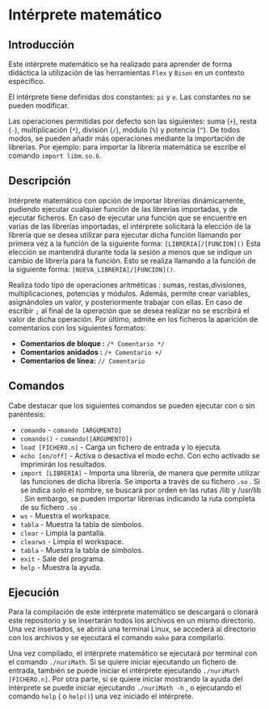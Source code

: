 # Intérprete matemático

## Introducción
Este intérprete matemático se ha realizado para aprender de forma didáctica la utilización de las herramientas `Flex` y `Bison` en un contexto específico.

El intérprete tiene definidas dos constantes: `pi` y `e`. Las constantes no se pueden modificar.

Las operaciones permitidas por defecto son las siguientes: suma (`+`), resta (`-`), multiplicación (`*`), división (`/`), módulo (`%`) y potencia (`^`). De todos modos, se pueden añadir más operaciones mediante la importación de librerías. Por ejemplo: para importar la librería matemática se escribe el comando `import libm.so.6`.

## Descripción          
 Intérprete matemático con opción de importar librerías dinámicamente, pudiendo ejecutar cualquier función de las librerías importadas, y de ejecutar ficheros. En caso de ejecutar una función que se encuentre en varias de las librerías importadas, el intérprete solicitará la elección de la librería que se desea utilizar para ejecutar dicha función llamando por primera vez a la función de la siguiente forma: `[LIBRERIA]/[FUNCION]()`
Esta elección se mantendrá durante toda la sesión a menos que se indique un cambio de librería para la función. Esto se realiza llamando a la función de la siguiente forma: `[NUEVA_LIBRERIA]/[FUNCION]()`.   

Realiza todo tipo de operaciones aritméticas : sumas, restas,divisiones, multiplicaciones, potencias y módulos. Además, permite crear variables, asignándoles un valor, y posteriormente trabajar con ellas.   En caso de escribir `;` al final de la operación que se desea realizar no se escribirá el valor de dicha operación.
Por último, admite en los ficheros la aparición de comentarios con los siguientes formatos:
* __Comentarios de bloque :__  `/* Comentario */`    
* __Comentarios anidados :__  `/+ Comentario +/`  
* __Comentarios de línea:__  `// Comentario`   

## Comandos                                                          
Cabe destacar que los siguientes comandos se pueden ejecutar con o sin paréntesis:                                                 
*  `comando`   - `comando [ARGUMENTO]`                                  
*  `comando()` - `comando([ARGUMENTO])`                                                                                                      
*  `load [FICHERO.n]`  -   Carga un fichero de entrada y lo ejecuta.   
*  `echo [on/off]`     -   Activa o desactiva el modo echo. Con echo activado se imprimirán los resultados.      
*  `import [LIBRERIA]` -   Importa una librería, de manera que permite utilizar las funciones de dicha librería. Se importa a través de su fichero `.so` . Si se indica solo el nombre, se buscará por orden en las rutas /lib y /usr/lib . Sin embargo, se pueden importar librerias indicando la ruta completa de su fichero `.so` .  
*  `ws`                -   Muestra el workspace.                       
*  `tabla`           -   Muestra la tabla de símbolos.               
*  `clear`             -   Limpia la pantalla.                         
*  `clearws`           -   Limpia el workspace.                        
*  `tabla`             -   Muestra la tabla de símbolos.               
*  `exit`              -   Sale del programa.                          
*  `help`              -   Muestra la ayuda.   

## Ejecución
Para la compilación de este intérprete matemático se descargará o clonará este repositorio y se insertarán todos los archivos en un mismo directorio. Una vez insertados, se abrirá una terminal Linux, se accederá al directorio con los archivos y se ejecutará el comando `make` para compilarlo.

Una vez compilado, el intérprete matemático se ejecutará por terminal con el comando `./nuriMath`. Si se quiere iniciar ejecutando un fichero de entrada, también se puede iniciar el intérprete ejecutando `./nuriMath [FICHERO.n]`. Por otra parte, si se quiere iniciar mostrando la ayuda del intérprete se puede iniciar ejecutando `./nuriMath -h` , o ejecutando el comando `help` ( o `help()`) una vez iniciado el intérprete.
